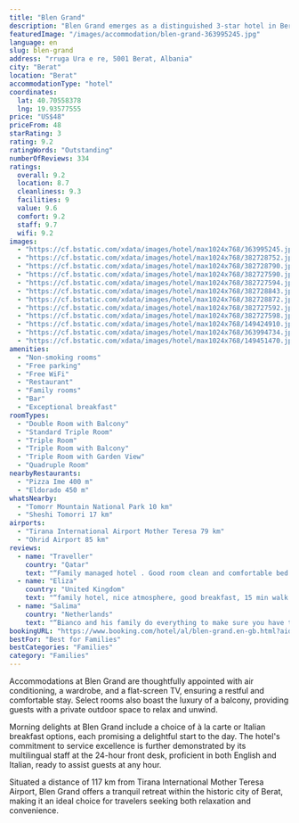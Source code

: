 ```yaml
---
title: "Blen Grand"
description: "Blen Grand emerges as a distinguished 3-star hotel in Berat, offering guests a blend of comfort and convenience with its array of amenities."
featuredImage: "/images/accommodation/blen-grand-363995245.jpg"
language: en
slug: blen-grand
address: "rruga Ura e re, 5001 Berat, Albania"
city: "Berat"
location: "Berat"
accommodationType: "hotel"
coordinates:
  lat: 40.70558378
  lng: 19.93577555
price: "US$48"
priceFrom: 48
starRating: 3
rating: 9.2
ratingWords: "Outstanding"
numberOfReviews: 334
ratings:
  overall: 9.2
  location: 8.7
  cleanliness: 9.3
  facilities: 9
  value: 9.6
  comfort: 9.2
  staff: 9.7
  wifi: 9.2
images:
  - "https://cf.bstatic.com/xdata/images/hotel/max1024x768/363995245.jpg?k=d6cc1b772eccc0657a58c3aadb747d2d43d592ece1a147392336581845398e17&o=&hp=1"
  - "https://cf.bstatic.com/xdata/images/hotel/max1024x768/382728752.jpg?k=4d644c2ef0bca76681a49825dc896923ff9ab44d8ee148f14694d01bd45cf19e&o=&hp=1"
  - "https://cf.bstatic.com/xdata/images/hotel/max1024x768/382728790.jpg?k=52581f631fb4b7ebca5ddddd366b475f13629e28a23516eaf6407f408699cf10&o=&hp=1"
  - "https://cf.bstatic.com/xdata/images/hotel/max1024x768/382727590.jpg?k=a050e2ec1a36dd55baec92d88d4ca9712d68eeebda5da3974a9035441058873c&o=&hp=1"
  - "https://cf.bstatic.com/xdata/images/hotel/max1024x768/382727594.jpg?k=f8b98bbf9e9ab02b9c55e326e0842675107be02b7ad25ab0f8950dc75c655bad&o=&hp=1"
  - "https://cf.bstatic.com/xdata/images/hotel/max1024x768/382728843.jpg?k=b4c9aed2f5a582ef59ae60ab482ae9b2a4389a669cd1ca6dbdbec8bc6764b893&o=&hp=1"
  - "https://cf.bstatic.com/xdata/images/hotel/max1024x768/382728872.jpg?k=9c2d130f59ef25d7a9549b327f49adf28b48b89887ff40aae504e68c02ea09c5&o=&hp=1"
  - "https://cf.bstatic.com/xdata/images/hotel/max1024x768/382727592.jpg?k=a241be5bcd93c043ba19d47a1d456fa1b3aeb9c6187ec990d652a354b00db66d&o=&hp=1"
  - "https://cf.bstatic.com/xdata/images/hotel/max1024x768/382727598.jpg?k=e65582f2a00b562bc5637d93fdaf4696f1e09242d722cfe5b13c9e93ed76966d&o=&hp=1"
  - "https://cf.bstatic.com/xdata/images/hotel/max1024x768/149424910.jpg?k=1ffefeacf0a0a1332af83a4a9c39464f63e30b0afe3fc00ddabbd2d33c7cc57e&o=&hp=1"
  - "https://cf.bstatic.com/xdata/images/hotel/max1024x768/363994734.jpg?k=81a2d368a3563f010a35041f741b813567516bfe86054cdb107f823b0248987f&o=&hp=1"
  - "https://cf.bstatic.com/xdata/images/hotel/max1024x768/149451470.jpg?k=c39705f820042aa2d51a157cefa7551ca3526628393379fd1e005cfbfe0bd2c5&o=&hp=1"
amenities:
  - "Non-smoking rooms"
  - "Free parking"
  - "Free WiFi"
  - "Restaurant"
  - "Family rooms"
  - "Bar"
  - "Exceptional breakfast"
roomTypes:
  - "Double Room with Balcony"
  - "Standard Triple Room"
  - "Triple Room"
  - "Triple Room with Balcony"
  - "Triple Room with Garden View"
  - "Quadruple Room"
nearbyRestaurants:
  - "Pizza Ime 400 m"
  - "Eldorado 450 m"
whatsNearby:
  - "Tomorr Mountain National Park 10 km"
  - "Sheshi Tomorri 17 km"
airports:
  - "Tirana International Airport Mother Teresa 79 km"
  - "Ohrid Airport 85 km"
reviews:
  - name: "Traveller"
    country: "Qatar"
    text: "“Family managed hotel . Good room clean and comfortable bed . Hotel is surrounded by beautiful fruits trees . Every body was nice and very helpful . The husband gave us a ride to the bus station . The breakfast was amazing with delicious ...”"
  - name: "Eliza"
    country: "United Kingdom"
    text: "“family hotel, nice atmosphere, good breakfast, 15 min walk from the old town, affordable prices”"
  - name: "Salima"
    country: "Netherlands"
    text: "“Bianco and his family do everything to make sure you have the best stay, the service is the best. The breakfast is perfect and home made, we even had heart shaped watermelon. The beds are perfect, we slept like an a angel (and we are bad sleepers)...”"
bookingURL: "https://www.booking.com/hotel/al/blen-grand.en-gb.html?aid=8035640"
bestFor: "Best for Families"
bestCategories: "Families"
category: "Families"
---
```


Accommodations at Blen Grand are thoughtfully appointed with air conditioning, a wardrobe, and a flat-screen TV, ensuring a restful and comfortable stay. Select rooms also boast the luxury of a balcony, providing guests with a private outdoor space to relax and unwind.

Morning delights at Blen Grand include a choice of à la carte or Italian breakfast options, each promising a delightful start to the day. The hotel's commitment to service excellence is further demonstrated by its multilingual staff at the 24-hour front desk, proficient in both English and Italian, ready to assist guests at any hour.

Situated a distance of 117 km from Tirana International Mother Teresa Airport, Blen Grand offers a tranquil retreat within the historic city of Berat, making it an ideal choice for travelers seeking both relaxation and convenience.